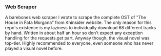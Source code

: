 ### Web Scraper

A barebones web scraper I wrote to scrape the complete OST of "The House in Fata Morgana" from Khinsider website. The only reason for this repo's existence is my laziness to individually download 68 different tracks by hand. Written in about half an hour so don't expect any exception handling for the requests.get part.
Anyway though, the visual novel was top-tier. Highly recommended to everyone, even someone who has never played a visual novel before.
